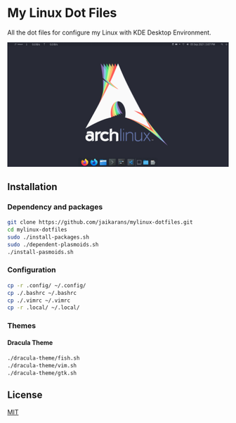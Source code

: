 # My Linux Dot Files

All the dot files for configure my Linux with KDE Desktop Environment.

![Desktop-dracula](pictures/dracula-desktop.png)

## Installation

### Dependency and packages
```bash
git clone https://github.com/jaikarans/mylinux-dotfiles.git
cd mylinux-dotfiles
sudo ./install-packages.sh
sudo ./dependent-plasmoids.sh
./install-pasmoids.sh
```

### Configuration
```bash
cp -r .config/ ~/.config/
cp ./.bashrc ~/.bashrc
cp ./.vimrc ~/.vimrc
cp -r .local/ ~/.local/
```

### Themes

#### Dracula Theme
```bash
./dracula-theme/fish.sh
./dracula-theme/vim.sh
./dracula-theme/gtk.sh
```

## License
[MIT](https://choosealicense.com/licenses/mit/)
